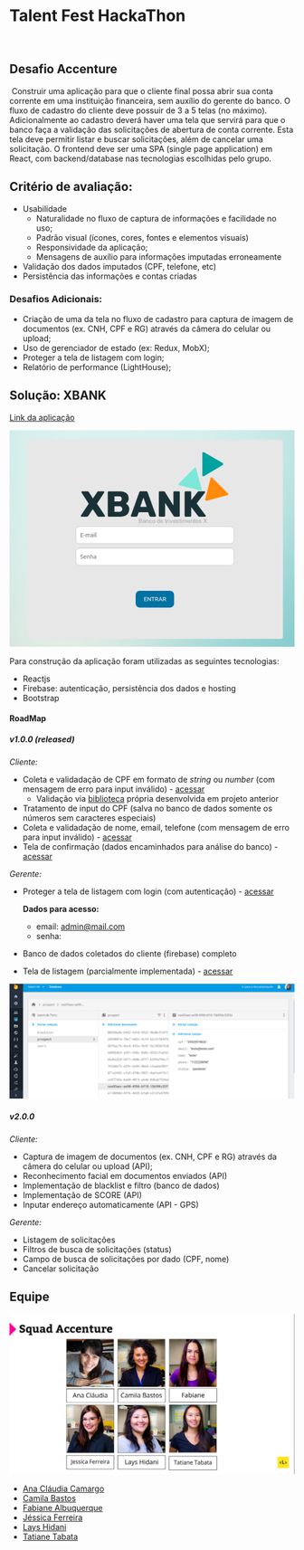 # Talent Fest HackaThon
​
## Desafio Accenture
​
Construir uma aplicação para que o cliente final possa abrir sua conta corrente em
uma instituição financeira, sem auxílio do gerente do banco.
O fluxo de cadastro do cliente deve possuir de 3 a 5 telas (no máximo).
Adicionalmente ao cadastro deverá haver uma tela que servirá para que o banco faça
a validação das solicitações de abertura de conta corrente. Esta tela deve permitir
listar e buscar solicitações, além de cancelar uma solicitação.
O frontend deve ser uma SPA (single page application) em React, com
backend/database nas tecnologias escolhidas pelo grupo.

## Critério de avaliação:
* Usabilidade
  * Naturalidade no fluxo de captura de informações e facilidade no uso;
  * Padrão visual (ícones, cores, fontes e elementos visuais)
  * Responsividade da aplicação;
  * Mensagens de auxílio para informações imputadas erroneamente
* Validação dos dados imputados (CPF, telefone, etc)
* Persistência das informações e contas criadas

### Desafios Adicionais:
* Criação de uma da tela no fluxo de cadastro para captura de imagem de documentos (ex. CNH, CPF e RG) através da câmera do celular ou upload;
* Uso de gerenciador de estado (ex: Redux, MobX);
* Proteger a tela de listagem com login;
* Relatório de performance (LightHouse);

## Solução: XBANK

[Link da aplicação](https://talent-db-7fa1c.firebaseapp.com/)

![Screen XBank](imgs/image.png)

Para construção da aplicação foram utilizadas as seguintes tecnologias:

* Reactjs
* Firebase: autenticação, persistência dos dados e hosting
* Bootstrap

#### RoadMap
##### v1.0.0 (released)
*Cliente:*
* Coleta e validadação de CPF em formato de *string* ou *number* (com mensagem de erro para input inválido) - [acessar](https://talent-db-7fa1c.firebaseapp.com/)
  * Validação via [biblioteca](https://www.npmjs.com/package/gtech-cpf-validator) própria desenvolvida em projeto anterior
* Tratamento de input do CPF (salva no banco de dados somente os números sem caracteres especiais)
* Coleta e validadação de nome, email, telefone (com mensagem de erro para input inválido) - [acessar](https://talent-db-7fa1c.firebaseapp.com/customer-data)
* Tela de confirmação (dados encaminhados para análise do banco) - [acessar](https://talent-db-7fa1c.firebaseapp.com/confirmation)

*Gerente:*
* Proteger a tela de listagem com login (com autenticação) - [acessar](https://talent-db-7fa1c.firebaseapp.com/login)
    
    **Dados para acesso:**
    * email: admin@mail.com
    * senha: 
* Banco de dados coletados do cliente (firebase) completo
* Tela de listagem (parcialmente implementada) - [acessar](https://talent-db-7fa1c.firebaseapp.com/admin-dashboard)

![Banco de dados Firebase](imgs/firebase.png)

##### v2.0.0
*Cliente:*
* Captura de imagem de documentos (ex. CNH, CPF e RG) através da câmera do celular ou upload (API);
* Reconhecimento facial em documentos enviados (API)
* Implementação de blacklist e filtro (banco de dados)
* Implementação de SCORE (API)
* Inputar endereço automaticamente (API - GPS)

*Gerente:*
* Listagem de solicitações 
* Filtros de busca de solicitações (status)
* Campo de busca de solicitações por dado (CPF, nome)
* Cancelar solicitação

## Equipe

![Equipe](imgs/equipe.png)

* [Ana Cláudia Camargo](https://github.com/anacamargo)
* [Camila Bastos](https://github.com/camebastos)
* [Fabiane Albuquerque](https://github.com/faalbuquerque)
* [Jéssica Ferreira](https://github.com/jayferreira)
* [Lays Hidani](https://github.com/layshidani)
* [Tatiane Tabata](https://github.com/TatianeTabata)
